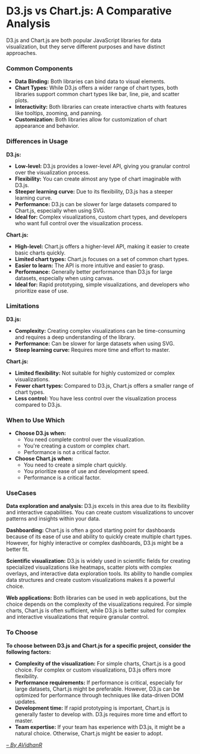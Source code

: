

# **D3.js vs Chart.js: A Comparative Analysis**

D3.js and Chart.js are both popular JavaScript libraries for data visualization, but they serve different purposes and have distinct approaches.

### **Common Components**

* **Data Binding:** Both libraries can bind data to visual elements.  
* **Chart Types:** While D3.js offers a wider range of chart types, both libraries support common chart types like bar, line, pie, and scatter plots.  
* **Interactivity:** Both libraries can create interactive charts with features like tooltips, zooming, and panning.  
* **Customization:** Both libraries allow for customization of chart appearance and behavior.

### **Differences in Usage**

**D3.js:**

* **Low-level:** D3.js provides a lower-level API, giving you granular control over the visualization process.  
* **Flexibility:** You can create almost any type of chart imaginable with D3.js.  
* **Steeper learning curve:** Due to its flexibility, D3.js has a steeper learning curve.  
* **Performance:** D3.js can be slower for large datasets compared to Chart.js, especially when using SVG.  
* **Ideal for:** Complex visualizations, custom chart types, and developers who want full control over the visualization process.

**Chart.js:**

* **High-level:** Chart.js offers a higher-level API, making it easier to create basic charts quickly.  
* **Limited chart types:** Chart.js focuses on a set of common chart types.  
* **Easier to learn:** The API is more intuitive and easier to grasp.  
* **Performance:** Generally better performance than D3.js for large datasets, especially when using canvas.  
* **Ideal for:** Rapid prototyping, simple visualizations, and developers who prioritize ease of use.

### **Limitations**

**D3.js:**

* **Complexity:** Creating complex visualizations can be time-consuming and requires a deep understanding of the library.  
* **Performance:** Can be slower for large datasets when using SVG.  
* **Steep learning curve:** Requires more time and effort to master.

**Chart.js:**

* **Limited flexibility:** Not suitable for highly customized or complex visualizations.  
* **Fewer chart types:** Compared to D3.js, Chart.js offers a smaller range of chart types.  
* **Less control:** You have less control over the visualization process compared to D3.js.

### **When to Use Which**

* **Choose D3.js when:**  
  * You need complete control over the visualization.  
  * You're creating a custom or complex chart.  
  * Performance is not a critical factor.  
* **Choose Chart.js when:**  
  * You need to create a simple chart quickly.  
  * You prioritize ease of use and development speed.  
  * Performance is a critical factor.

### **UseCases**

**Data exploration and analysis:** D3.js excels in this area due to its flexibility and interactive capabilities. You can create custom visualizations to uncover patterns and insights within your data.

**Dashboarding:** Chart.js is often a good starting point for dashboards because of its ease of use and ability to quickly create multiple chart types. However, for highly interactive or complex dashboards, D3.js might be a better fit.

**Scientific visualization:** D3.js is widely used in scientific fields for creating specialized visualizations like heatmaps, scatter plots with complex overlays, and interactive data exploration tools. Its ability to handle complex data structures and create custom visualizations makes it a powerful choice.

**Web applications:** Both libraries can be used in web applications, but the choice depends on the complexity of the visualizations required. For simple charts, Chart.js is often sufficient, while D3.js is better suited for complex and interactive visualizations that require granular control.

### **To Choose**

**To choose between D3.js and Chart.js for a specific project, consider the following factors:**

* **Complexity of the visualization:** For simple charts, Chart.js is a good choice. For complex or custom visualizations, D3.js offers more flexibility.  
* **Performance requirements:** If performance is critical, especially for large datasets, Chart.js might be preferable. However, D3.js can be optimized for performance through techniques like data-driven DOM updates.  
* **Development time:** If rapid prototyping is important, Chart.js is generally faster to develop with. D3.js requires more time and effort to master.  
* **Team expertise:** If your team has experience with D3.js, it might be a natural choice. Otherwise, Chart.js might be easier to adopt.

[*– By AVidhanR*](https://linkedin.com/in/AVidhanR)
